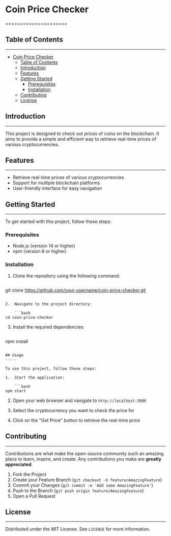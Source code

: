 # Coin Price Checker
=====================

## Table of Contents
-----------------

- [Coin Price Checker](#coin-price-checker)
  - [Table of Contents](#table-of-contents)
  - [Introduction](#introduction)
  - [Features](#features)
  - [Getting Started](#getting-started)
    - [Prerequisites](#prerequisites)
    - [Installation](#installation)
  - [Contributing](#contributing)
  - [License](#license)

## Introduction
------------

This project is designed to check out prices of coins on the blockchain. It aims to provide a simple and efficient way to retrieve real-time prices of various cryptocurrencies.

## Features
--------

*   Retrieve real-time prices of various cryptocurrencies
*   Support for multiple blockchain platforms
*   User-friendly interface for easy navigation

## Getting Started
---------------

To get started with this project, follow these steps:

### Prerequisites

*   Node.js (version 14 or higher)
*   npm (version 6 or higher)

### Installation

1.  Clone the repository using the following command:

    ```bash
git clone https://github.com/your-username/coin-price-checker.git
```

2.  Navigate to the project directory:

    ```bash
cd coin-price-checker
```

3.  Install the required dependencies:

    ```bash
npm install
```

## Usage
-----

To use this project, follow these steps:

1.  Start the application:

    ```bash
npm start
```

2.  Open your web browser and navigate to `http://localhost:3000`

3.  Select the cryptocurrency you want to check the price for

4.  Click on the "Get Price" button to retrieve the real-time price

## Contributing
------------

Contributions are what make the open-source community such an amazing place to learn, inspire, and create. Any contributions you make are **greatly appreciated**.

1.  Fork the Project
2.  Create your Feature Branch (`git checkout -b feature/AmazingFeature`)
3.  Commit your Changes (`git commit -m 'Add some AmazingFeature'`)
4.  Push to the Branch (`git push origin feature/AmazingFeature`)
5.  Open a Pull Request

## License
-------

Distributed under the MIT License. See `LICENSE` for more information.